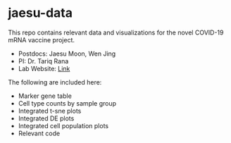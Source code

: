 # jaesu-data

This repo contains relevant data and visualizations for the novel COVID-19 mRNA vaccine project.
  - Postdocs: Jaesu Moon, Wen Jing
  - PI: Dr. Tariq Rana
  - Lab Website: [Link](https://ranalab.ucsd.edu/)

The following are included here:
  - Marker gene table
  - Cell type counts by sample group
  - Integrated t-sne plots
  - Integrated DE plots
  - Integrated cell population plots
  - Relevant code 



